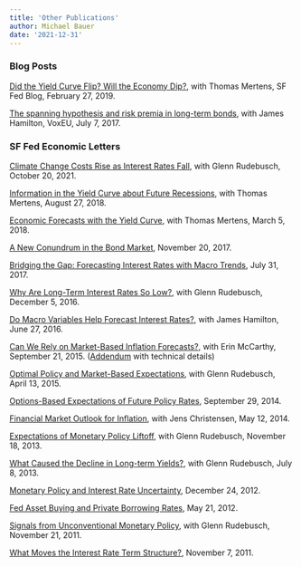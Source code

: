 ```yaml
---
title: 'Other Publications'
author: Michael Bauer
date: '2021-12-31'
---
```


### Blog Posts

[Did the Yield Curve Flip? Will the Economy
Dip?](https://www.frbsf.org/our-district/about/sf-fed-blog/did-yield-curve-flip-will-economy-dip/),
with Thomas Mertens, SF Fed Blog, February 27, 2019.

[The spanning hypothesis and risk premia in long-term
bonds](https://voxeu.org/article/spanning-hypothesis-and-risk-premia-long-term-bonds),
with James Hamilton, VoxEU, July 7, 2017.

### SF Fed Economic Letters

[Climate Change Costs Rise as Interest Rates
Fall](https://www.frbsf.org/economic-research/publications/economic-letter/2021/october/climate-change-costs-rise-as-interest-rates-fall/),
with Glenn Rudebusch, October 20, 2021.

[Information in the Yield Curve about Future
Recessions](https://www.frbsf.org/economic-research/publications/economic-letter/2018/august/information-in-yield-curve-about-future-recessions/),
with Thomas Mertens, August 27, 2018.

[Economic Forecasts with the Yield
Curve](https://www.frbsf.org/economic-research/publications/economic-letter/2018/march/economic-forecasts-with-yield-curve/),
with Thomas Mertens, March 5, 2018.

[A New Conundrum in the Bond
Market](https://www.frbsf.org/economic-research/publications/economic-letter/2017/november/new-conundrum-in-bond-market/),
November 20, 2017.

[Bridging the Gap: Forecasting Interest Rates with Macro
Trends](https://www.frbsf.org/economic-research/publications/economic-letter/2017/july/bridging-gap-forecasting-interest-rates-with-macroeconomic-trends/),
July 31, 2017.

[Why Are Long-Term Interest Rates So
Low?](https://www.frbsf.org/economic-research/publications/economic-letter/2016/december/why-are-long-term-interest-rates-so-low/),
with Glenn Rudebusch, December 5, 2016.

[Do Macro Variables Help Forecast Interest
Rates?](https://www.frbsf.org/economic-research/publications/economic-letter/2016/june/do-macroeconomic-variables-help-forecast-interest-rates/),
with James Hamilton, June 27, 2016.

[Can We Rely on Market-Based Inflation
Forecasts?](https://www.frbsf.org/economic-research/publications/economic-letter/2015/september/market-based-inflation-forecasting-and-alternative-methods/),
with Erin McCarthy, September 21, 2015. ([Addendum](https://www.frbsf.org/economic-research/files/el2015-30addendum.pdf)
with technical details)

[Optimal Policy and Market-Based
Expectations](https://www.frbsf.org/economic-research/publications/economic-letter/2015/april/monetary-policy-market-based-expectations/),
with Glenn Rudebusch, April 13, 2015.

[Options-Based Expectations of Future Policy
Rates](https://www.frbsf.org/economic-research/publications/economic-letter/2014/september/options-based-expectations-short-term-interest-rates-monetary-policy-rates/),
September 29, 2014.

[Financial Market Outlook for
Inflation](https://www.frbsf.org/economic-research/publications/economic-letter/2014/may/financial-market-outlook-inflation-derivatives/),
with Jens Christensen, May 12, 2014. 

[Expectations of Monetary Policy
Liftoff](https://www.frbsf.org/economic-research/publications/economic-letter/2013/november/federal-funds-rate-liftoff-increase-monetary-policy/),
with Glenn Rudebusch, November 18, 2013.

[What Caused the Decline in Long-term
Yields?](https://www.frbsf.org/economic-research/publications/economic-letter/2013/july/cause-decline-long-term-us-government-bond-yields/),
with Glenn Rudebusch, July 8, 2013.

[Monetary Policy and Interest Rate Uncertainty](https://www.frbsf.org/economic-research/publications/economic-letter/2012/december/monetary-policy-interest-rate-uncertainty/), December 24, 2012.

[Fed Asset Buying and Private Borrowing Rates](https://www.frbsf.org/economic-research/publications/economic-letter/2012/may/fed-asset-buying-private-borrowing-rates/), May 21, 2012.

[Signals from Unconventional Monetary Policy](https://www.frbsf.org/economic-research/publications/economic-letter/2011/november/unconventional-monetary-policy/), with Glenn Rudebusch, November 21, 2011.

[What Moves the Interest Rate Term Structure?](https://www.frbsf.org/economic-research/publications/economic-letter/2011/november/interest-rate-structure/), November 7, 2011.
